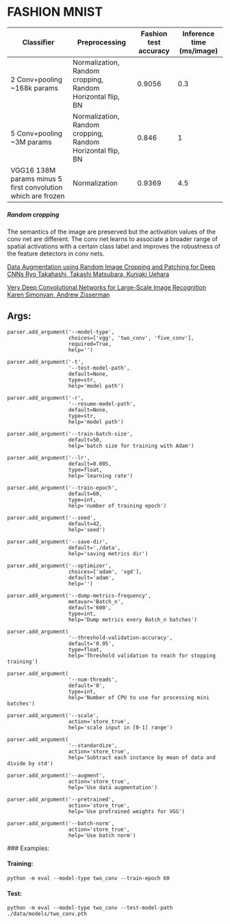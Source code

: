 # FASHION MNIST




| Classifier | Preprocessing | Fashion test accuracy | Inference time (ms/image) | 
| --- | --- | --- | --- | 
|2 Conv+pooling ~168k params | Normalization, Random cropping, Random Horizontal flip, BN | 0.9056 | 0.3 |
|5 Conv+pooling ~3M params | Normalization, Random cropping, Random Horizontal flip, BN | 0.846 | 1 |
|VGG16 138M params minus 5 first convolution which are frozen| Normalization| 0.9369| 4.5 |


##### Random cropping 

The semantics of the image are preserved but the activation values of the conv net are 
different. The conv net learns to associate a broader range of spatial activations with 
a certain class label and improves the robustness of the feature detectors in conv nets.

[Data Augmentation using Random Image Cropping and Patching for Deep CNNs
Ryo Takahashi, Takashi Matsubara, Kuniaki Uehara](https://arxiv.org/abs/1409.1556) 



[Very Deep Convolutional Networks for Large-Scale Image Recognition
Karen Simonyan, Andrew Zisserman](https://arxiv.org/abs/1409.1556) 



## Args:
    parser.add_argument('--model-type',
                        choices=['vgg', 'two_conv', 'five_conv'],
                        required=True,
                        help='')

    parser.add_argument('-t',
                        '--test-model-path',
                        default=None,
                        type=str,
                        help='model path')

    parser.add_argument('-r',
                        '--resume-model-path',
                        default=None,
                        type=str,
                        help='model path')

    parser.add_argument('--train-batch-size',
                        default=50,
                        help='batch size for training with Adam')

    parser.add_argument('--lr',
                        default=0.005,
                        type=float,
                        help='learning rate')

    parser.add_argument('--train-epoch',
                        default=60,
                        type=int,
                        help='number of training epoch')

    parser.add_argument('--seed',
                        default=42,
                        help='seed')

    parser.add_argument('--save-dir',
                        default='./data',
                        help='saving metrics dir')

    parser.add_argument('--optimizer',
                        choices=['adam', 'sgd'],
                        default='adam',
                        help='')

    parser.add_argument('--dump-metrics-frequency',
                        metavar='Batch_n',
                        default='600',
                        type=int,
                        help='Dump metrics every Batch_n batches')

    parser.add_argument(
                        '--threshold-validation-accuracy',
                        default='0.95',
                        type=float,
                        help='Threshold validation to reach for stopping training')

    parser.add_argument(
                        '--num-threads',
                        default='0',
                        type=int,
                        help='Number of CPU to use for processing mini batches')

    parser.add_argument('--scale',
                        action='store_true',
                        help='scale input in [0-1] range')

    parser.add_argument(
                        '--standardize',
                        action='store_true',
                        help='Subtract each instance by mean of data and divide by std')

    parser.add_argument('--augment',
                        action='store_true',
                        help='Use data augmentation')

    parser.add_argument('--pretrained',
                        action='store_true',
                        help='Use pretrained weights for VGG')

    parser.add_argument('--batch-norm',
                        action='store_true',
                        help='Use batch norm')

### Examples:


#### Training:
`python -m eval --model-type two_conv --train-epoch 60`

#### Test:
`python -m eval --model-type two_conv --test-model-path ./data/models/two_conv.pth`
